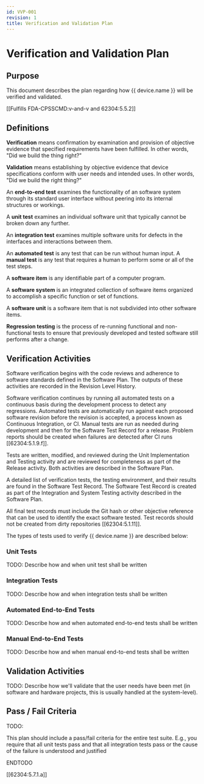 ```yaml
---
id: VVP-001
revision: 1
title: Verification and Validation Plan
---
```


# Verification and Validation Plan

## Purpose

This document describes the plan regarding how {{ device.name }} will be verified and validated.

[[Fulfills FDA-CPSSCMD:v-and-v and 62304:5.5.2]]

## Definitions

**Verification** means confirmation by examination and provision of objective evidence that specified requirements have been fulfilled. In other words, "Did we build the thing right?"

**Validation** means establishing by objective evidence that device specifications conform with user needs and intended uses. In other words, "Did we build the right thing?"

An **end-to-end test** examines the functionality of an software system through its standard user interface without peering into its internal structures or workings.

A **unit test** examines an individual software unit that typically cannot be broken down any further.

An **integration test** examines multiple software units for defects in the interfaces and interactions between them.

An **automated test** is any test that can be run without human input. A **manual test** is any test that requires a human to perform some or all of the test steps.

A **software item** is any identifiable part of a computer program.

A **software system** is an integrated collection of software items organized to accomplish a specific function or set of functions.

A **software unit** is a software item that is not subdivided into other software items.

**Regression testing** is the process of re-running functional and non-functional tests to ensure that previously developed and tested software still performs after a change.

## Verification Activities

Software verification begins with the code reviews and adherence to software standards defined in the Software Plan. The outputs of these activities are recorded in the Revision Level History.

Software verification continues by running all automated tests on a continuous basis during the development process to detect any regressions. Automated tests are automatically run against each proposed software revision before the revision is accepted, a process known as Continuous Integration, or CI. Manual tests are run as needed during development and then for the Software Test Record for a release. Problem reports should be created when failures are detected after CI runs [[62304:5.1.9.f]].

Tests are written, modified, and reviewed during the Unit Implementation and Testing activity and are reviewed for completeness as part of the Release activity. Both activities are described in the Software Plan.

A detailed list of verification tests, the testing environment, and their results are found in the Software Test Record. The Software Test Record is created as part of the Integration and System Testing activity described in the Software Plan.

All final test records must include the Git hash or other objective reference that can be used to identify the exact software tested. Test records should not be created from dirty repositories [[62304:5.1.11]].

The types of tests used to verify {{ device.name }} are described below:

### Unit Tests

TODO: Describe how and when unit test shall be written

### Integration Tests

TODO: Describe how and when integration tests shall be written

### Automated End-to-End Tests

TODO: Describe how and when automated end-to-end tests shall be written

### Manual End-to-End Tests

TODO: Describe how and when manual end-to-end tests shall be written

## Validation Activities

TODO: Describe how we'll validate that the user needs have been met (in software and hardware projects, this is usually handled at the system-level).

## Pass / Fail Criteria

TODO:

This plan should include a pass/fail criteria for the entire test suite. E.g., you require that all unit tests pass and that all integration tests pass or the cause of the failure is understood and justified

ENDTODO

[[62304:5.7.1.a]]
